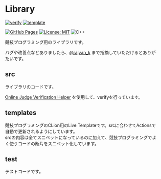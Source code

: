 # Library

[![verify](https://github.com/rajyan/library/actions/workflows/verify.yml/badge.svg)](https://github.com/rajyan/library/actions/workflows/verify.yml)
[![template](https://github.com/rajyan/library/actions/workflows/template.yml/badge.svg)](https://github.com/rajyan/library/actions/workflows/template.yml)

[![GitHub Pages](https://img.shields.io/static/v1?label=GitHub+Pages&message=+&color=brightgreen&logo=github)](https://rajyan.github.io/library/)
[![License: MIT](https://img.shields.io/badge/License-MIT-blue.svg)](LICENSE)
![C++](https://img.shields.io/badge/C++-17-purple)

競技プログラミング用のライブラリです。

バグや改善点などありましたら、[@rajyan_k](https://twitter.com/rajyan_k) まで指摘していただけるとありがたいです。

## src

ライブラリのコードです。

[Online Judge Verification Helper](https://github.com/online-judge-tools/verification-helper) を使用して、verifyを行っています。

## templates

競技プログラミングのCLion用のLive Templateです。srcに合わせてActionsで自動で更新されるようにしています。  
srcの内容は全てスニペットになっているのに加えて、競技プログラミングでよく使うコードの断片をスニペット化しています。

## test

テストコードです。
